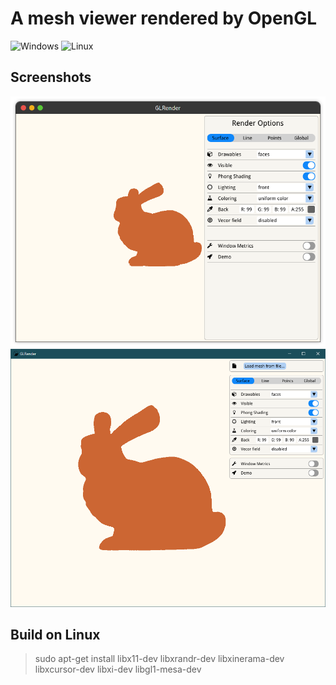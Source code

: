 # A mesh viewer rendered by OpenGL

![Windows](https://github.com/maidamai0/GLRender/actions/workflows/windows.yml/badge.svg)
![Linux](https://github.com/maidamai0/GLRender/actions/workflows/linux.yml/badge.svg)

## Screenshots

![screenshot](docs/bunny)
![screenshot](docs/Screenshot%202021-07-26%20153558.png)

## Build on Linux

> sudo apt-get install libx11-dev libxrandr-dev libxinerama-dev libxcursor-dev libxi-dev libgl1-mesa-dev
